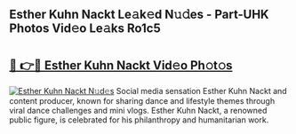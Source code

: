 ## Esther Kuhn Nackt Le𝚊k𝚎d N𝚞𝚍es - Part-UHK Photos Vid𝚎o Le𝚊ks Ro1c5

# <h2><a href="http://fb943n.evod.top/?m=Esther+Kuhn+Nackt">🔗 👉🔴 Esther Kuhn Nackt Vid𝚎o Ph𝚘t𝚘s</a></h2>

[![Esther Kuhn Nackt N𝚞d𝚎s](https://i.imgur.com/8V9OHl7.gif)](http://fb943n.evod.top/?m=Esther+Kuhn+Nackt)
Social media sensation Esther Kuhn Nackt and content producer, known for sharing dance and lifestyle themes through viral dance challenges and mini vlogs. Esther Kuhn Nackt, a renowned public figure, is celebrated for his philanthropy and humanitarian work. 
